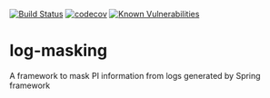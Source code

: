 [![Build Status](https://travis-ci.com/rbutti/log-masking.svg?branch=master)](https://travis-ci.com/rbutti/log-masking)               [![codecov](https://codecov.io/gh/rbutti/log-masking/branch/master/graph/badge.svg)](https://codecov.io/gh/rbutti/log-masking)                [![Known Vulnerabilities](https://snyk.io/test/github/rbutti/log-masking/badge.svg)](https://snyk.io/test/github/rbutti/log-masking)
# log-masking
A framework to mask PI information from logs generated by Spring framework
